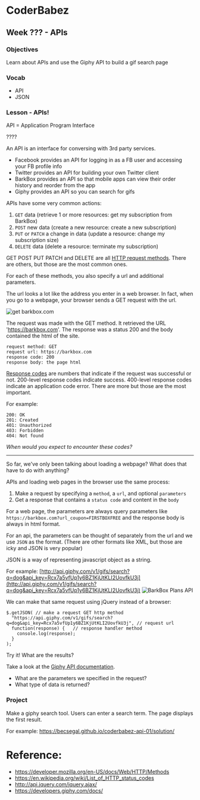 # CoderBabez

##  Week ??? - APIs

### Objectives

Learn about APIs and use the Giphy API to build a gif search page


### Vocab
* API
* JSON

### Lesson - APIs!

API = Application Program Interface

????

An API is an interface for conversing with 3rd party services.

* Facebook provides an API for logging in as a FB user and accessing your FB profile info
* Twitter provides an API for building your own Twitter client
* BarkBox provides an API so that mobile apps can view their order history and reorder from the app
* Giphy provides an API so you can search for gifs

APIs have some very common actions:

1. `GET` data (retrieve 1 or more resources: get my subscription from BarkBox)
2. `POST` new data (create a new resource: create a new subscription)
3. `PUT` or `PATCH` a change in data (update a resource: change my subscription size)
4. `DELETE` data (delete a resource: terminate my subscription)

GET POST PUT PATCH and DELETE are all [HTTP request methods](https://developer.mozilla.org/en-US/docs/Web/HTTP/Methods). There are others, but those are the most common ones.

For each of these methods, you also specify a url and additional parameters.

The url looks a lot like the address you enter in a web browser. In fact, when you go to a webpage, your browser sends a GET request with the url.

![get barkbox.com](http://wiki-content-bark.s3.amazonaws.com/coderbabez-get-barkbox.png)

The request was made with the GET method. It retrieved the URL 'https://barkbox.com'. The response was a status 200 and the body contained the html of the site.

```
request method: GET
request url: https://barkbox.com
response code: 200
response body: the page html
```

[Response codes](https://en.wikipedia.org/wiki/List_of_HTTP_status_codes) are numbers that indicate if the request was successful or not. 200-level response codes indicate success. 400-level response codes indicate an application code error. There are more but those are the most important.

For example: 
```
200: OK
201: Created
401: Unauthorized
403: Forbidden
404: Not found
```

_When would you expect to encounter these codes?_

---------------------------------------


So far, we've only been talking about loading a webpage? What does that have to do with anything?

APIs and loading web pages in the browser use the same process:

1. Make a request by specifying a `method`, a `url`, and optional `parameters`
2. Get a response that contains a `status code` and content in the `body`

For a web page, the parameters are always query parameters like `https://barkbox.com?url_coupon=FIRSTBOXFREE` and the response body is always in html format.


For an api, the parameters can be thought of separately from the url and we use `JSON` as the format. (There are other formats like XML, but those are icky and JSON is very popular)

JSON is a way of representing javascript object as a string. 

For example: [http://api.giphy.com/v1/gifs/search?q=dog&api_key=Rcx7a5vfUp1y6BZ1KjUtKLI2UovfkU3j](http://api.giphy.com/v1/gifs/search?q=dog&api_key=Rcx7a5vfUp1y6BZ1KjUtKLI2UovfkU3j)
![BarkBox Plans API](http://wiki-content-bark.s3.amazonaws.com/coderbabez-giphy-search.png)


We can make that same request using jQuery instead of a browser:

```
$.getJSON( // make a request GET http method
  "https://api.giphy.com/v1/gifs/search?q=dog&api_key=Rcx7a5vfUp1y6BZ1KjUtKLI2UovfkU3j", // request url
  function(response) {   // response handler method
    console.log(response);
  }
);
```

Try it! What are the results?


Take a look at the [Giphy API documentation](https://developers.giphy.com/docs/). 

* What are the parameters we specified in the request?
* What type of data is returned?


### Project

Make a giphy search tool. Users can enter a search term. The page displays the first result.

For example: https://becsegal.github.io/coderbabez-api-01/solution/


# Reference:

* https://developer.mozilla.org/en-US/docs/Web/HTTP/Methods
* https://en.wikipedia.org/wiki/List_of_HTTP_status_codes
* http://api.jquery.com/jquery.ajax/
* https://developers.giphy.com/docs/

